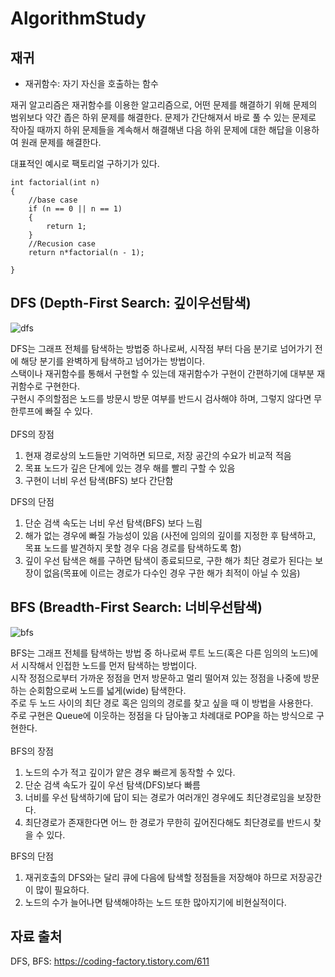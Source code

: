 # AlgorithmStudy

## 재귀

- 재귀함수: 자기 자신을 호출하는 함수

재귀 알고리즘은 재귀함수를 이용한 알고리즘으로, 어떤 문제를 해결하기 위해 문제의 범위보다 약간 좁은 하위 문제를 해결한다. 문제가 간단해져서 바로 풀 수 있는 문제로 작아질 때까지 하위 문제들을 계속해서 해결해낸 다음 하위 문제에 대한 해답을 이용하여 원래 문제를 해결한다.<br>

대표적인 예시로 팩토리얼 구하기가 있다.

```
int factorial(int n)
{
    //base case
    if (n == 0 || n == 1)
    {
        return 1;
    }
    //Recusion case
    return n*factorial(n - 1);

}
```

## DFS (Depth-First Search: 깊이우선탐색)

![dfs](https://user-images.githubusercontent.com/43297823/126872431-b14daa04-625b-4c5c-a91d-3ed0f901a018.gif)

DFS는 그래프 전체를 탐색하는 방법중 하나로써, 시작점 부터 다음 분기로 넘어가기 전에 해당 분기를 완벽하게 탐색하고 넘어가는 방법이다.<br>
스택이나 재귀함수를 통해서 구현할 수 있는데 재귀함수가 구현이 간편하기에 대부분 재귀함수로 구현한다.<br>
구현시 주의할점은 노드를 방문시 방문 여부를 반드시 검사해야 하며, 그렇지 않다면 무한루프에 빠질 수 있다.<br>
<br>
DFS의 장점

1. 현재 경로상의 노드들만 기억하면 되므로, 저장 공간의 수요가 비교적 적음
2. 목표 노드가 깊은 단계에 있는 경우 해를 빨리 구할 수 있음
3. 구현이 너비 우선 탐색(BFS) 보다 간단함

DFS의 단점

1. 단순 검색 속도는 너비 우선 탐색(BFS) 보다 느림
2. 해가 없는 경우에 빠질 가능성이 있음 (사전에 임의의 깊이를 지정한 후 탐색하고, 목표 노드를 발견하지 못할 경우 다음 경로를 탐색하도록 함)
3. 깊이 우선 탐색은 해를 구하면 탐색이 종료되므로, 구한 해가 최단 경로가 된다는 보장이 없음(목표에 이르는 경로가 다수인 경우 구한 해가 최적이 아닐 수 있음)

## BFS (Breadth-First Search: 너비우선탐색)

![bfs](https://user-images.githubusercontent.com/43297823/126872433-e9d66508-e47e-4596-8b45-ecc04d4ca965.gif)

BFS는 그래프 전체를 탐색하는 방법 중 하나로써 루트 노드(혹은 다른 임의의 노드)에서 시작해서 인접한 노드를 먼저 탐색하는 방법이다.<br>
시작 정점으로부터 가까운 정점을 먼저 방문하고 멀리 떨어져 있는 정점을 나중에 방문하는 순회함으로써 노드를 넓게(wide) 탐색한다.<br>
주로 두 노드 사이의 최단 경로 혹은 임의의 경로를 찾고 싶을 때 이 방법을 사용한다.<br>
주로 구현은 Queue에 이웃하는 정점을 다 담아놓고 차례대로 POP을 하는 방식으로 구현한다.<br>
<br>
BFS의 장점

1. 노드의 수가 적고 깊이가 얕은 경우 빠르게 동작할 수 있다.
2. 단순 검색 속도가 깊이 우선 탐색(DFS)보다 빠름
3. 너비를 우선 탐색하기에 답이 되는 경로가 여러개인 경우에도 최단경로임을 보장한다.
4. 최단경로가 존재한다면 어느 한 경로가 무한히 깊어진다해도 최단경로를 반드시 찾을 수 있다.

BFS의 단점

1. 재귀호출의 DFS와는 달리 큐에 다음에 탐색할 정점들을 저장해야 하므로 저장공간이 많이 필요하다.
2. 노드의 수가 늘어나면 탐색해야하는 노드 또한 많아지기에 비현실적이다.

## 자료 출처

DFS, BFS: https://coding-factory.tistory.com/611
